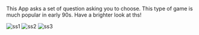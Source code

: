 This App asks a set of question asking you to choose. This type of game is much popular in early 90s.
Have a brighter look at ths!

![ss1](https://user-images.githubusercontent.com/75802441/124343590-592ec680-dbea-11eb-9b3f-4d3103de3c8f.jpeg)
![ss2](https://user-images.githubusercontent.com/75802441/124343633-9eeb8f00-dbea-11eb-9435-ecaa443ca599.jpeg)
![ss3](https://user-images.githubusercontent.com/75802441/124343647-bcb8f400-dbea-11eb-8665-00c9d586433c.jpeg)
